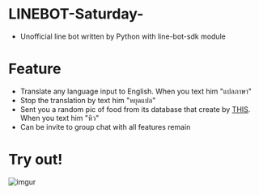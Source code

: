  # LINEBOT-Saturday-  
- Unofficial line bot written by Python with line-bot-sdk module    

# Feature
- Translate any language input to English. When you text him "แปลภาษา"
- Stop the translation by text him "หยุดแปล"
- Sent you a random pic of food from its database that create by [THIS](https://github.com/Natthapolmnc/Web-Scraping.git). When you text him "หิว"
- Can be invite to group chat with all features remain  

# Try out!
![imgur](https://i.imgur.com/fs18j9z.png)
